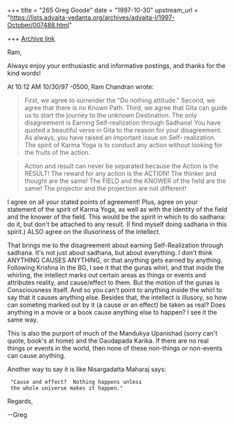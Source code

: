 +++
title = "265 Greg Goode"
date = "1997-10-30"
upstream_url = "https://lists.advaita-vedanta.org/archives/advaita-l/1997-October/007488.html"

+++
[Archive link](https://lists.advaita-vedanta.org/archives/advaita-l/1997-October/007488.html)

Ram,

Always enjoy your enthusiastic and informative postings, and thanks for the
kind words!

At 10:12 AM 10/30/97 -0500, Ram Chandran wrote:

>First,  we agree to surrender the "Do nothing
>attitude." Second, we agree that there is no Known Path. Third, we agree
>that Gita can guide us to start the journey to the unknown Destination.
>The only disagreement is Earning Self-realization through Sadhana!  You
>have quoted a beautiful verse in Gita to the reason for your
>disagreement.  As always, you have raised an important issue on Self-
>realization.  The spirit of Karma Yoga is to conduct any action without
>looking for the fruits of the action.

>Action and result can never be separated because the Action is
>the RESULT! The reward for any action is the ACTION! The thinker and
>thought are the same!  The FIELD and the KNOWER of the field are the
>same! The projector and the projection are not different!

I agree on all your stated points of agreement!  Plus, agree on your
statement of the spirit of Karma Yoga, as well as with the identity of the
field and the knower of the field.  This would be the spirit in which to do
sadhana:  do it, but don't be attached to any result.  (I find myself doing
sadhana in this spirit.)  ALSO agree on the illusoriness of the intellect.

That brings me to the disagreement about earning Self-Realization through
sadhana.  It's not just about sadhana, but about everything.  I don't think
ANYTHING CAUSES ANYTHING, or that anything gets earned by anything.
Following Krishna in the BG, I see it that the gunas whirl, and that inside
the whirling, the intellect marks out certain areas as things or events and
attributes reality, and cause/effect to them.  But the motion of the gunas
is Consciousness Itself.  And so you can't point to anything inside the
whirl to say that it causes anything else.  Besides that, the intellect is
illusory, so how can someting marked out by it (a cause or an effect) be
taken as real?  Does anything in a movie or a book cause anything else to
happen?  I see it the same way.

This is also the purport of much of the Mandukya Upanishad (sorry can't
quote, book's at home) and the Gaudapada Karika.  If there are no real
things or events in the world, then none of these non-things or non-events
can cause anything.

 Another way to say it is like Nisargadatta Maharaj says:

     "Cause and effect?  Nothing happens unless
     the whole universe makes it happen."

Regards,

--Greg

